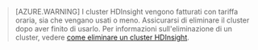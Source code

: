 

> [AZURE.WARNING] I cluster HDInsight vengono fatturati con tariffa oraria, sia che vengano usati o meno. Assicurarsi di eliminare il cluster dopo aver finito di usarlo. Per informazioni sull'eliminazione di un cluster, vedere [come eliminare un cluster HDInsight](../articles/hdinsight/hdinsight-delete-cluster.md).

<!---HONumber=AcomDC_0309_2016-->